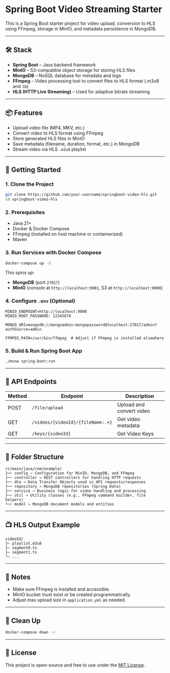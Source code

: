 # Spring Boot Video Streaming Starter

This is a Spring Boot starter project for video upload, conversion to HLS using FFmpeg, storage in MinIO, and metadata persistence in MongoDB.

---

## 🛠️ Stack

* **Spring Boot** – Java backend framework
* **MinIO** – S3-compatible object storage for storing HLS files
* **MongoDB** – NoSQL database for metadata and logs
* **FFmpeg** – Video processing tool to convert files to HLS format (.m3u8 and .ts)
* **HLS (HTTP Live Streaming)** – Used for adaptive bitrate streaming

---

## 📦 Features

* Upload video file (MP4, MKV, etc.)
* Convert video to HLS format using FFmpeg
* Store generated HLS files in MinIO
* Save metadata (filename, duration, format, etc.) in MongoDB
* Stream video via HLS `.m3u8` playlist

---

## 🚀 Getting Started

### 1. Clone the Project

```bash
git clone https://github.com/your-username/springboot-video-hls.git
cd springboot-video-hls
```

### 2. Prerequisites

* Java 21+
* Docker & Docker Compose
* FFmpeg (installed on host machine or containerized)
* Maven

### 3. Run Services with Docker Compose

```bash
docker-compose up -d
```

This spins up:

* **MongoDB** (port `27017`)
* **MinIO** (console at `http://localhost:9001`, S3 at `http://localhost:9000`)

### 4. Configure `.env` (Optional)

```env
MINIO_ENDPOINT=http://localhost:9000
MINIO_ROOT_PASSWORD: 12345678

MONGO_URI=mongodb://mongoadmin:mongopassword@localhost:27017/admin?authSource=admin

FFMPEG_PATH=/usr/bin/ffmpeg  # Adjust if FFmpeg is installed elsewhere
```

### 5. Build & Run Spring Boot App

```bash
./mvnw spring-boot:run
```

---

## 🧪 API Endpoints

| Method | Endpoint                 | Description              |
| ------ |--------------------------|--------------------------|
| POST   | `/file/upload`           | Upload and convert video |
| GET    | `/videos/{videoId}/{fileName:.+}`     | Get video metadata       |
| GET    | `/keys/{videoId}` | Get Video Keys           |

---

## 🧰 Folder Structure

```
rc/main/java/com/example/
├── config → Configuration for MinIO, MongoDB, and FFmpeg
├── controller → REST controllers for handling HTTP requests
├── dto → Data Transfer Objects used in API requests/responses
├── repository → MongoDB repositories (Spring Data)
├── service → Business logic for video handling and processing
├── util → Utility classes (e.g., FFmpeg command builder, file helpers)
└── model → MongoDB document models and entities
```

---

## 📺 HLS Output Example

```
videoId/
├— playlist.m3u8
├— segment0.ts
├— segment1.ts
└— ...
```

---

## 📌 Notes

* Make sure FFmpeg is installed and accessible.
* MinIO bucket must exist or be created programmatically.
* Adjust max upload size in `application.yml` as needed.

---

## 🚜 Clean Up

```bash
docker-compose down -v
```

---

## 📄 License

This project is open-source and free to use under the [MIT License](LICENSE).
